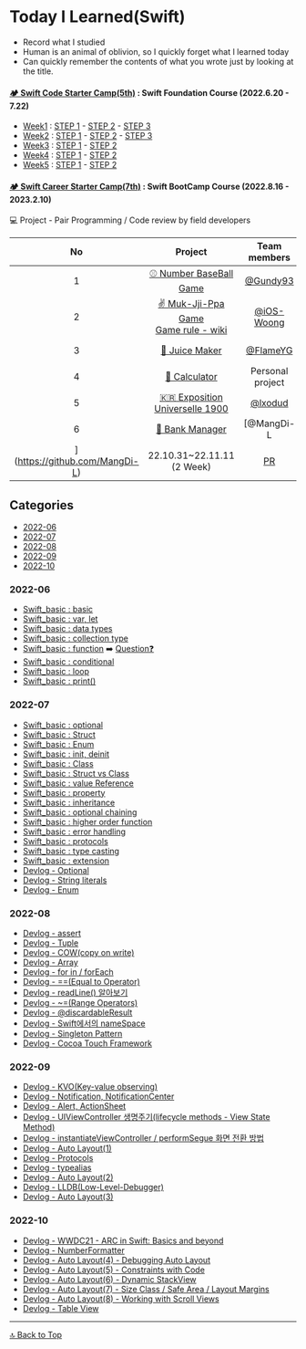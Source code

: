 # Today I Learned(Swift)

- Record what I studied
- Human is an animal of oblivion, so I quickly forget what I learned today
- Can quickly remember the contents of what you wrote just by looking at the title.

#### [🏕 Swift Code Starter Camp(5th)](https://www.yagom-academy.kr/camp/code-starter) : Swift Foundation Course (2022.6.20 - 7.22)
- [Week1](https://github.com/JaeKimdev/swift-starter-week1/tree/ss_5_menemene) : [STEP 1](https://github.com/yagom-academy/swift-starter-week1/pull/252) - [STEP 2](https://github.com/yagom-academy/swift-starter-week1/pull/281) - [STEP 3](https://github.com/yagom-academy/swift-starter-week1/pull/304)
- [Week2](https://github.com/JaeKimdev/swift-starter-week2/tree/ss_5_menemene) : [STEP 1](https://github.com/yagom-academy/swift-starter-week2/pull/269) - [STEP 2](https://github.com/yagom-academy/swift-starter-week2/pull/283) - [STEP 3](https://github.com/yagom-academy/swift-starter-week2/pull/297)
- [Week3](https://github.com/JaeKimdev/swift-starter-week3/tree/ss_5_menemene) : [STEP 1](https://github.com/yagom-academy/swift-starter-week3/pull/117) - [STEP 2](https://github.com/yagom-academy/swift-starter-week3/pull/123)
- [Week4](https://github.com/JaeKimdev/swift-starter-week4/tree/ss_5_menemene) : [STEP 1](https://github.com/yagom-academy/swift-starter-week4/pull/62) - [STEP 2](https://github.com/yagom-academy/swift-starter-week4/pull/66)
- [Week5](https://github.com/JaeKimdev/swift-starter-week5/tree/ss_5_menemene) : [STEP 1](https://github.com/yagom-academy/swift-starter-week5/pull/14) - [STEP 2](https://github.com/yagom-academy/swift-starter-week5/pull/16)

#### [🏕 Swift Career Starter Camp(7th)](https://www.yagom-academy.kr/camp/career-starter) : Swift BootCamp Course (2022.8.16 - 2023.2.10)

💻 Project - Pair Programming / Code review by field developers

| No | Project |Team members| Period | Step 1	| Step 2 | Step 3 | Step 4 | Reviewer |
|:--:|:--:|:--:|:--:|:--:|:--:|:--:|:--:|:--:|
| 1 | [⚾️ Number BaseBall Game](https://github.com/Gundy93/ios-number-baseball)|[@Gundy93](https://github.com/Gundy93)| 22.08.16~22.08.19<br>(1 Week) | [PR](https://github.com/yagom-academy/ios-number-baseball/pull/118) | [PR](https://github.com/yagom-academy/ios-number-baseball/pull/130) | - | - | [@bradheo65](https://github.com/bradheo65)|
| 2 | [✌️ Muk-Jji-Ppa Game](https://github.com/JaeKimdev/ios-rock-paper-scissors)<br>[Game rule - wiki](https://en.wikipedia.org/wiki/Muk-jji-ppa)|[@iOS-Woong](https://github.com/iOS-Woong)|22.08.22~22.08.26<br>(1 Week) | [PR](https://github.com/yagom-academy/ios-rock-paper-scissors/pull/160)	| [PR](https://github.com/yagom-academy/ios-rock-paper-scissors/pull/168) | - | - | [@derrickkim0109](https://github.com/derrickkim0109) |
| 3 | [🍹 Juice Maker](https://github.com/FlameYG/ios-juice-maker) |[@FlameYG](https://github.com/FlameYG)| 22.08.29~22.09.16<br>(3 Week) | [PR](https://github.com/yagom-academy/ios-juice-maker/pull/255)	| [PR](https://github.com/yagom-academy/ios-juice-maker/pull/261) | [PR](https://github.com/yagom-academy/ios-juice-maker/pull/273) | - | [@SungPyo](https://github.com/SungPyo) |
| 4 | [🧮 Calculator](https://github.com/JaeKimdev/ios-calculator-app) | Personal project | 22.09.19~22.09.30<br>(2 Week) | [PR](https://github.com/yagom-academy/ios-calculator-app/pull/314)	| [PR](https://github.com/yagom-academy/ios-calculator-app/pull/341) | [PR](https://github.com/yagom-academy/ios-calculator-app/pull/381) | - | [@stevenkim18](https://github.com/stevenkim18) |
| 5 | [🇰🇷 Exposition Universelle 1900](https://github.com/JaeKimdev/ios-exposition-universelle) | [@lxodud](https://github.com/lxodud) | 22.10.17~22.10.28<br>(2 Week) | [PR](https://github.com/yagom-academy/ios-exposition-universelle/pull/203)	| [PR](https://github.com/yagom-academy/ios-exposition-universelle/pull/214) | [PR](https://github.com/yagom-academy/ios-exposition-universelle/pull/232) | - | [@havilog](https://github.com/havilog) |
| 6 | [🏦 Bank Manager](https://github.com/MangDi-L/ios-bank-manager/tree/STEP_4) | [@MangDi-L
](https://github.com/MangDi-L) | 22.10.31~22.11.11<br>(2 Week) | [PR](https://github.com/yagom-academy/ios-bank-manager/pull/218)	| [PR](https://github.com/yagom-academy/ios-bank-manager/pull/229) | [PR](https://github.com/yagom-academy/ios-bank-manager/pull/243) | - | [@1Consumption](https://github.com/1Consumption) |

## Categories
- [2022-06](#2022-06)
- [2022-07](#2022-07)
- [2022-08](#2022-08)
- [2022-09](#2022-09)
- [2022-10](#2022-10)

### 2022-06
- [Swift_basic : basic](https://github.com/JaeKimdev/TIL/blob/main/Swift/swift_basic/01_introduce.md)
- [Swift_basic : var, let](https://github.com/JaeKimdev/TIL/blob/main/Swift/swift_basic/02_let_var.md)
- [Swift_basic : data types](https://github.com/JaeKimdev/TIL/blob/main/Swift/swift_basic/03_data_types.md)
- [Swift_basic : collection type](https://github.com/JaeKimdev/TIL/blob/main/Swift/swift_basic/04_collection_types.md)
- [Swift_basic : function](https://github.com/JaeKimdev/TIL/blob/main/Swift/swift_basic/05_fuction.md) ➡️ [Question❓](https://github.com/JaeKimdev/TIL/blob/main/Swift/swift_basic/function_question.md)
- [Swift_basic : conditional](https://github.com/JaeKimdev/TIL/blob/main/Swift/swift_basic/06_conditional.md)
- [Swift_basic : loop](https://github.com/JaeKimdev/TIL/blob/main/Swift/swift_basic/07_loop.md)
- [Swift_basic : print()](https://github.com/JaeKimdev/TIL/blob/main/Swift/swift_basic/print.md)

### 2022-07
- [Swift_basic : optional](https://github.com/JaeKimdev/TIL/blob/main/Swift/swift_basic/08_%20optional.md)
- [Swift_basic : Struct](https://github.com/JaeKimdev/TIL/blob/main/Swift/swift_basic/09_%20struct.md)
- [Swift_basic : Enum](https://github.com/JaeKimdev/TIL/blob/main/Swift/swift_basic/11_enum.md)
- [Swift_basic : init, deinit](https://github.com/JaeKimdev/TIL/blob/main/Swift/swift_basic/16_init_deinit.md)
- [Swift_basic : Class](https://github.com/JaeKimdev/TIL/blob/main/Swift/swift_basic/10_class.md)
- [Swift_basic : Struct vs Class](https://github.com/JaeKimdev/TIL/blob/main/Swift/swift_basic/12_Struct_vs_Class.md)
- [Swift_basic : value Reference](https://github.com/JaeKimdev/TIL/blob/main/Swift/swift_basic/12_value_reference.md)
- [Swift_basic : property](https://github.com/JaeKimdev/TIL/blob/main/Swift/swift_basic/14_property.md)
- [Swift_basic : inheritance](https://github.com/JaeKimdev/TIL/blob/main/Swift/swift_basic/15_inheritance.md)
- [Swift_basic : optional chaining](https://github.com/JaeKimdev/TIL/blob/main/Swift/swift_basic/17_optional_chaining.md)
- [Swift_basic : higher order function](https://github.com/JaeKimdev/TIL/blob/main/Swift/swift_basic/23_higher_order_function.md)
- [Swift_basic : error handling](https://github.com/JaeKimdev/TIL/blob/main/Swift/swift_basic/22_error_handling.md)
- [Swift_basic : protocols](https://github.com/JaeKimdev/TIL/blob/main/Swift/swift_basic/20_protocol.md)
- [Swift_basic : type casting](https://github.com/JaeKimdev/TIL/blob/main/Swift/swift_basic/18_type_casting.md)
- [Swift_basic : extension](https://github.com/JaeKimdev/TIL/blob/main/Swift/swift_basic/21_extension.md)
- [Devlog - Optional](https://jaekimdev.github.io/p/%EC%98%B5%EC%85%94%EB%84%90-optional/)
- [Devlog - String literals](https://jaekimdev.github.io/p/string-literals/)
- [Devlog - Enum](https://jaekimdev.github.io/p/enum-%EC%97%B4%EA%B1%B0%ED%98%95/)

### 2022-08
- [Devlog - assert](https://jaekimdev.github.io/p/assert-%EC%95%8C%EC%95%84%EB%B3%B4%EA%B8%B0/)
- [Devlog - Tuple](https://jaekimdev.github.io/p/tuple-%EC%95%8C%EC%95%84%EB%B3%B4%EA%B8%B0/)
- [Devlog - COW(copy on write)](https://jaekimdev.github.io/p/cowcopy-on-write/)
- [Devlog - Array](https://jaekimdev.github.io/p/array%EC%99%80-%EC%9E%90%EC%A3%BC-%EC%82%AC%EC%9A%A9%ED%95%98%EB%8A%94-%EB%A9%94%EC%84%9C%EB%93%9C/)
- [Devlog - for in / forEach](https://jaekimdev.github.io/p/for-in-/-foreach-%EB%B9%84%EA%B5%90/)
- [Devlog - ==(Equal to Operator)](https://jaekimdev.github.io/p/equal-to-operator/)
- [Devlog - readLine() 알아보기](https://jaekimdev.github.io/p/readline-%EC%95%8C%EC%95%84%EB%B3%B4%EA%B8%B0/)
- [Devlog - ~=(Range Operators)](https://jaekimdev.github.io/p/%EB%B2%94%EC%9C%84-%EC%97%B0%EC%82%B0%EC%9E%90/)
- [Devlog - @discardableResult](https://jaekimdev.github.io/p/attributes-discardableresult%EB%9E%80/)
- [Devlog - Swift에서의 nameSpace](https://jaekimdev.github.io/p/swift%EC%97%90%EC%84%9C%EC%9D%98-namespace/)
- [Devlog - Singleton Pattern](https://jaekimdev.github.io/p/singleton-pattern/)
- [Devlog - Cocoa Touch Framework](https://jaekimdev.github.io/p/cocoa-touch-framework/)

### 2022-09
- [Devlog - KVO(Key-value observing)](https://jaekimdev.github.io/p/kvokey-value-observing/)
- [Devlog - Notification, NotificationCenter](https://jaekimdev.github.io/p/notification-notificationcenter/)  
- [Devlog - Alert, ActionSheet](https://jaekimdev.github.io/p/alert-actionsheet/)  
- [Devlog - UIViewController 생명주기(lifecycle methods - View State Method)](https://jaekimdev.github.io/p/uiviewcontroller-%EC%83%9D%EB%AA%85%EC%A3%BC%EA%B8%B0lifecycle-methods-view-state-method/)
- [Devlog - instantiateViewController / performSegue 화면 전환 방법](https://jaekimdev.github.io/p/instantiateviewcontroller-/-performsegue-%ED%99%94%EB%A9%B4-%EC%A0%84%ED%99%98-%EB%B0%A9%EB%B2%95/)
- [Devlog - Auto Layout(1)](https://jaekimdev.github.io/p/auto-layout1/)
- [Devlog - Protocols](https://jaekimdev.github.io/p/protocols/)
- [Devlog - typealias](https://jaekimdev.github.io/p/typealias/)
- [Devlog - Auto Layout(2)](https://jaekimdev.github.io/p/auto-layout2/)
- [Devlog - LLDB(Low-Level-Debugger)](https://jaekimdev.github.io/p/lldblow-level-debugger/)
- [Devlog - Auto Layout(3)](https://jaekimdev.github.io/p/auto-layout3-stack-view/)

### 2022-10
- [Devlog - WWDC21 - ARC in Swift: Basics and beyond](https://jaekimdev.github.io/p/wwdc21-arc-in-swift-basics-and-beyond/)
- [Devlog - NumberFormatter](https://jaekimdev.github.io/p/numberformatter/)
- [Devlog - Auto Layout(4) - Debugging Auto Layout](https://jaekimdev.github.io/p/auto-layout4-debugging-auto-layout/)
- [Devlog - Auto Layout(5) - Constraints with Code](https://jaekimdev.github.io/p/auto-layout5-constraints-with-code/)
- [Devlog - Auto Layout(6) - Dynamic StackView](https://jaekimdev.github.io/p/auto-layout6-dynamic-stackview/)
- [Devlog - Auto Layout(7) - Size Class / Safe Area / Layout Margins](https://jaekimdev.github.io/p/auto-layout7-size-class-/-safe-area-/-layout-margins/)
- [Devlog - Auto Layout(8) - Working with Scroll Views](https://jaekimdev.github.io/p/auto-layout8-working-with-scroll-views/)
- [Devlog - Table View](https://jaekimdev.github.io/p/table-view/)

---------
[🔝 Back to Top](#today-i-learnedswift)
